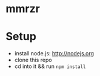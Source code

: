 # mmrzr

# Setup

- install node.js: http://nodejs.org
- clone this repo
- cd into it && run `npm install`

